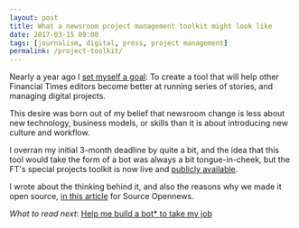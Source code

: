 ```yaml
---
layout: post
title: What a newsroom project management toolkit might look like
date: 2017-03-15 09:00
tags: [journalism, digital, press, project management]
permalink: /project-toolkit/
---
```


Nearly a year ago I [set myself a goal](/build-bot-take-job/): To create a tool that will help other Financial Times editors become better at running series of stories, and managing digital projects.

This desire was born out of my belief that newsroom change is less about new technology, business models, or skills than it is about introducing new culture and workflow.

I overran my initial 3-month deadline by quite a bit, and the idea that this tool would take the form of a bot was always a bit tongue-in-cheek, but the FT's special projects toolkit is now live and [publicly available](https://github.com/ft-interactive/projects-toolkit/).

I wrote about the thinking behind it, and also the reasons why we made it open source, [in this article](https://source.opennews.org/articles/ikea-inspired-workflow/) for Source Opennews.

*What to read next*: [Help me build a bot&#42; to take my job](/build-bot-take-job/)



